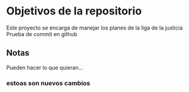# Objetivos de la repositorio

Este proyecto se encarga de manejar los planes de la liga de la justicia
 Prueba de commit en github

## Notas
Pueden hacer lo que quieran...



### estoas son nuevos cambios